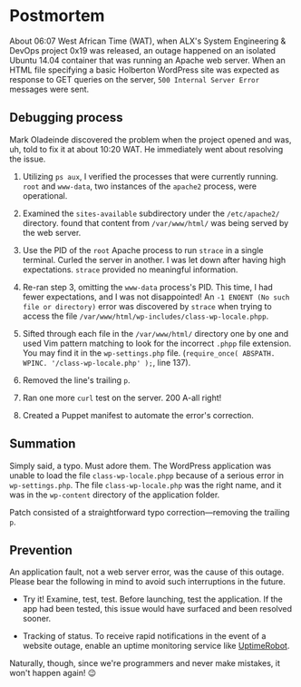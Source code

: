 # Postmortem

About 06:07 West African Time (WAT), when ALX's System Engineering & DevOps project 0x19 was released, an outage happened on an isolated Ubuntu 14.04 container that was running an Apache web server. When an HTML file specifying a basic Holberton WordPress site was expected as response to GET queries on the server, `500 Internal Server Error` messages were sent.

## Debugging process

Mark Oladeinde discovered the problem when the project opened and was, uh, told to fix it at about 10:20 WAT. He immediately went about resolving the issue.

1. Utilizing `ps aux`, I verified the processes that were currently running. `root` and `www-data`, two instances of the `apache2` process, were operational.

2. Examined the `sites-available` subdirectory under the `/etc/apache2/` directory. found that content from `/var/www/html/` was being served by the web server.

3. Use the PID of the `root` Apache process to run `strace` in a single terminal. Curled the server in another. I was let down after having high expectations. `strace` provided no meaningful information.

4. Re-ran step 3, omitting the `www-data` process's PID. This time, I had fewer expectations, and I was not disappointed! An `-1 ENOENT (No such file or directory)` error was discovered by `strace` when trying to access the file `/var/www/html/wp-includes/class-wp-locale.phpp`.

5. Sifted through each file in the `/var/www/html/` directory one by one and used Vim pattern matching to look for the incorrect `.phpp` file extension. You may find it in the `wp-settings.php` file. (`require_once( ABSPATH. WPINC. '/class-wp-locale.php' );`, line 137).

6. Removed the line's trailing `p`.

7. Ran one more `curl` test on the server. 200 A-all right!

8. Created a Puppet manifest to automate the error's correction.

## Summation

Simply said, a typo. Must adore them. The WordPress application was unable to load the file `class-wp-locale.phpp` because of a serious error in `wp-settings.php`. The file `class-wp-locale.php` was the right name, and it was in the `wp-content` directory of the application folder.

Patch consisted of a straightforward typo correction—removing the trailing `p`.

## Prevention

An application fault, not a web server error, was the cause of this outage. Please bear the following in mind to avoid such interruptions in the future.

* Try it! Examine, test, test. Before launching, test the application. If the app had been tested, this issue would have surfaced and been resolved sooner.

* Tracking of status. To receive rapid notifications in the event of a website outage, enable an uptime monitoring service like [UptimeRobot](./https://uptimerobot.com/).

Naturally, though, since we're programmers and never make mistakes, it won't happen again! :wink:
